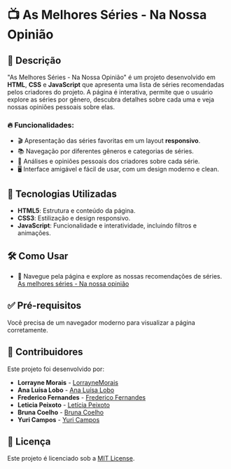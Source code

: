 # 📺 As Melhores Séries - Na Nossa Opinião

## 📝 Descrição
"As Melhores Séries - Na Nossa Opinião" é um projeto desenvolvido em **HTML**, **CSS** e **JavaScript** que apresenta uma lista de séries recomendadas pelos criadores do projeto. A página é interativa, permite que o usuário explore as séries por gênero, descubra detalhes sobre cada uma e veja nossas opiniões pessoais sobre elas.

### 🔥 Funcionalidades:
- 🎬 Apresentação das séries favoritas em um layout **responsivo**.
- 📚 Navegação por diferentes gêneros e categorias de séries.
- 💬 Análises e opiniões pessoais dos criadores sobre cada série.
- 🖥️ Interface amigável e fácil de usar, com um design moderno e clean.

## 🚀 Tecnologias Utilizadas
- **HTML5**: Estrutura e conteúdo da página.
- **CSS3**: Estilização e design responsivo.
- **JavaScript**: Funcionalidade e interatividade, incluindo filtros e animações.

## 🛠️ Como Usar
- 📖 Navegue pela página e explore as nossas recomendações de séries. [As melhores séries - Na nossa opinião](https://melhoresseries-nu.vercel.app/)

## ✅ Pré-requisitos
Você precisa de um navegador moderno para visualizar a página corretamente.

## 👥 Contribuidores
Este projeto foi desenvolvido por:

- **Lorrayne Morais** - [LorrayneMorais](https://github.com/LorrayneMorais)
- **Ana Luísa Lobo** - [Ana Luísa Lobo](https://github.com/anafortuna)
- **Frederico Fernandes** - [Frederico Fernandes](https://github.com/FFred-Fernandes)
- **Leticia Peixoto** - [Letícia Peixoto](https://github.com/leticiapzs)
- **Bruna Coelho** - [Bruna Coelho](https://github.com/brunacmedeiros)
- **Yuri Campos** - [Yuri Campos](https://github.com/YuriCampos889)

## 📜 Licença
Este projeto é licenciado sob a [MIT License](LICENSE).
